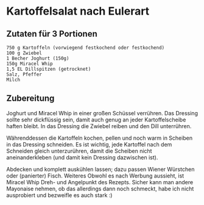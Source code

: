 # Kartoffelsalat nach Eulerart
## Zutaten für 3 Portionen  
    750 g Kartoffeln (vorwiegend festkochend oder festkochend)  
    100 g Zwiebel  
    1 Becher Joghurt (150g)  
    150g Miracel Whip  
    1,5 EL Dillspitzen (getrocknet)  
    Salz, Pfeffer  
    Milch  
## Zubereitung
Joghurt und Miracel Whip in einer großen Schüssel verrühren. Das Dressing sollte sehr dickflüssig sein, damit auch genug an jeder Kartoffelscheibe haften bleibt.
In das Dressing die Zwiebel reiben und den Dill unterrühren. 

Währenddessen die Kartoffeln kochen, pellen und noch warm in Scheiben in das Dressing schneiden. Es ist wichtig, jede Kartoffel nach dem Schneiden gleich unterzurühren, damit die Scheiben nicht aneinanderkleben (und damit kein Dressing dazwischen ist).

Abdecken und komplett auskühlen lassen; dazu passen Wiener Würstchen oder (panierter) Fisch.
Weiteres
Obwohl es nach Werbung aussieht, ist Miracel Whip Dreh- und Angelpunkt des Rezepts. Sicher kann man andere Mayonaise nehmen, ob das allerdings dann noch schmeckt, habe ich nicht ausprobiert und bezweifle es auch stark :)
